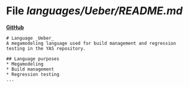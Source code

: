 # File _languages/Ueber/README.md_
**[GitHub](https://github.com/softlang/yas/blob/master/languages/Ueber/README.md)**
```
# Language _Ueber_
A megamodeling language used for build management and regression testing in the YAS repository.

## Language purposes
* Megamodeling
* Build management
* Regression testing
...
```
